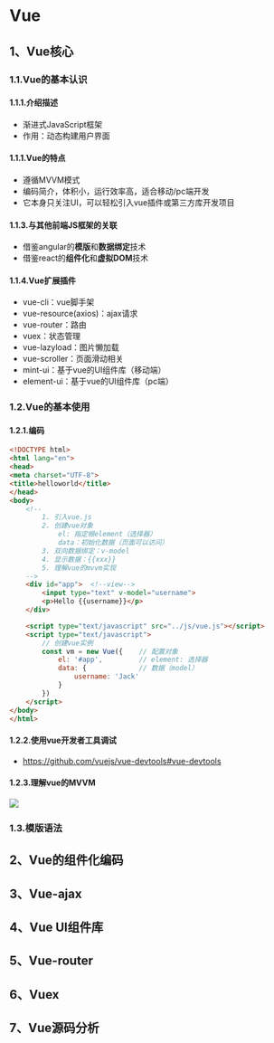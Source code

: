 # Vue

## 1、Vue核心

### 1.1.Vue的基本认识

#### 1.1.1.介绍描述

- 渐进式JavaScript框架
- 作用：动态构建用户界面

####  1.1.1.Vue的特点

- 遵循MVVM模式
- 编码简介，体积小，运行效率高，适合移动/pc端开发
- 它本身只关注UI，可以轻松引入vue插件或第三方库开发项目

#### 1.1.3.与其他前端JS框架的关联

- 借鉴angular的**模版**和**数据绑定**技术
- 借鉴react的**组件化**和**虚拟DOM**技术

#### 1.1.4.Vue扩展插件

- vue-cli：vue脚手架
- vue-resource(axios)：ajax请求
- vue-router：路由
- vuex：状态管理
- vue-lazyload：图片懒加载
- vue-scroller：页面滑动相关
- mint-ui：基于vue的UI组件库（移动端）
- element-ui：基于vue的UI组件库（pc端）

### 1.2.Vue的基本使用

#### 1.2.1.编码

```html
<!DOCTYPE html>
<html lang="en">
<head>
<meta charset="UTF-8">
<title>helloworld</title>
</head>
<body>
    <!--
        1. 引入vue.js
        2. 创建vue对象
            el: 指定根element（选择器）
            data：初始化数据（页面可以访问）
        3. 双向数据绑定：v-model
        4. 显示数据：{{xxx}}
        5. 理解vue的mvvm实现
    -->
    <div id="app">  <!--view-->
        <input type="text" v-model="username">
        <p>Hello {{username}}</p>
    </div>

    <script type="text/javascript" src="../js/vue.js"></script>
    <script type="text/javascript">
        // 创建vue实例
        const vm = new Vue({    // 配置对象
            el: '#app',         // element: 选择器
            data: {             // 数据（model）
                username: 'Jack'
            }
        })
    </script>
</body>
</html>
```

#### 1.2.2.使用vue开发者工具调试

- https://github.com/vuejs/vue-devtools#vue-devtools

#### 1.2.3.理解vue的MVVM

![](http://ww1.sinaimg.cn/large/005PjuVtgy1frsr3aaeydj30f1076t99.jpg)

### 1.3.模版语法

## 2、Vue的组件化编码

## 3、Vue-ajax

## 4、Vue UI组件库

## 5、Vue-router

## 6、Vuex

## 7、Vue源码分析